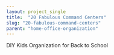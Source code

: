 ```yaml
---
layout: project_single
title:  "20 Fabulous Command Centers"
slug: "20-fabulous-command-centers"
parent: "home-office-organization"
---
```

DIY Kids Organization for Back to School